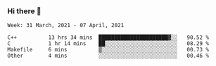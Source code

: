 ### Hi there 👋
<!--START_SECTION:waka-->
```text
Week: 31 March, 2021 - 07 April, 2021

C++          13 hrs 34 mins  ██████████████████████▓░░   90.52 % 
C            1 hr 14 mins    ██░░░░░░░░░░░░░░░░░░░░░░░   08.29 % 
Makefile     6 mins          ▒░░░░░░░░░░░░░░░░░░░░░░░░   00.73 % 
Other        4 mins          ░░░░░░░░░░░░░░░░░░░░░░░░░   00.46 % 
```
<!--END_SECTION:waka-->

<p align="center"> </p>


<!--
**thallard/thallard** is a ✨ _special_ ✨ repository because its `README.md` (this file) appears on your GitHub profile.

Here are some ideas to get you started:

- 🔭 I’m currently working on ...
- 🌱 I’m currently learning ...
- 👯 I’m looking to collaborate on ...
- 🤔 I’m looking for help with ...
- 💬 Ask me about ...
- 📫 How to reach me: ...
- 😄 Pronouns: ...
- ⚡ Fun fact: ...
-->
